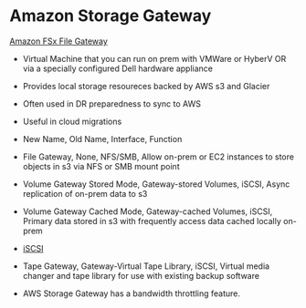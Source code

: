 # Amazon Storage Gateway #

[Amazon FSx File Gateway](https://aws.amazon.com/storagegateway/file/fsx/)

- Virtual Machine that you can run on prem with VMWare or HyberV OR via a specially configured Dell hardware appliance
- Provides local storage resoureces backed by AWS s3 and Glacier
- Often used in DR preparedness to sync to AWS
- Useful in cloud migrations

- New Name, Old Name, Interface, Function
- File Gateway, None, NFS/SMB, Allow on-prem or EC2 instances to store objects in s3 via NFS or SMB mount point
- Volume Gateway Stored Mode, Gateway-stored Volumes, iSCSI, Async replication of on-prem data to s3
- Volume Gateway Cached Mode, Gateway-cached Volumes, iSCSI, Primary data stored in s3 with frequently access data cached locally on-prem
- [iSCSI](https://www.techtarget.com/searchstorage/definition/iSCSI)
- Tape Gateway, Gateway-Virtual Tape Library, iSCSI, Virtual media changer and tape library for use with existing backup software

- AWS Storage Gateway has a bandwidth throttling feature.
